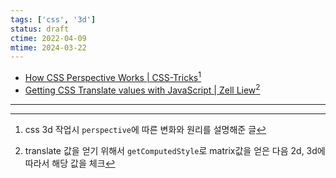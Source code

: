 ```yaml
---
tags: ['css', '3d']
status: draft
ctime: 2022-04-09
mtime: 2024-03-22
---
```


- [How CSS Perspective Works | CSS-Tricks](https://css-tricks.com/how-css-perspective-works/)[^1]
- [Getting CSS Translate values with JavaScript | Zell Liew](https://zellwk.com/blog/css-translate-values-in-javascript/)[^2]

---

[^1]: css 3d 작업시 `perspective`에 따른 변화와 원리를 설명해준 글
[^2]: translate 값을 얻기 위해서 `getComputedStyle`로 matrix값을 얻은 다음 2d, 3d에 따라서 해당 값을 체크